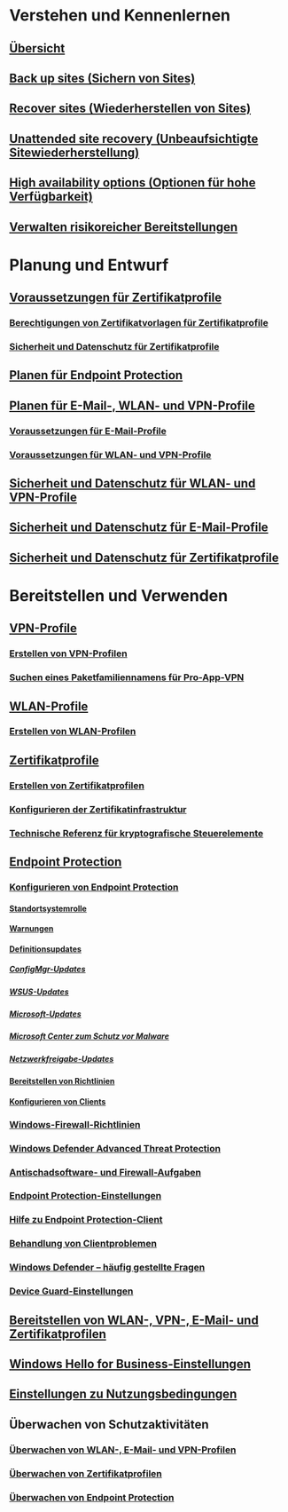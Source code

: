 # Verstehen und Kennenlernen
## [Übersicht](understand\protect-data-and-site-infrastructure.md)
## [Back up sites (Sichern von Sites)](understand/backup-and-recovery.md)
## [Recover sites (Wiederherstellen von Sites)](understand/recover-sites.md)
## [Unattended site recovery (Unbeaufsichtigte Sitewiederherstellung)](understand/unattended-recovery.md)
## [High availability options (Optionen für hohe Verfügbarkeit)](understand/high-availability-options.md)
## [Verwalten risikoreicher Bereitstellungen](understand/settings-to-manage-high-risk-deployments.md)

# Planung und Entwurf
## [Voraussetzungen für Zertifikatprofile](plan-design/prerequisites-for-certificate-profiles.md)
### [Berechtigungen von Zertifikatvorlagen für Zertifikatprofile](plan-design/planning-for-certificate-template-permissions.md)
### [Sicherheit und Datenschutz für Zertifikatprofile](plan-design/security-and-privacy-for-certificate-profiles.md)

## [Planen für Endpoint Protection](plan-design/planning-for-endpoint-protection.md)

## [Planen für E-Mail-, WLAN- und VPN-Profile](plan-design/prerequisites-for-email-profiles.md)
### [Voraussetzungen für E-Mail-Profile](plan-design/prerequisites-for-email-profiles.md)
### [Voraussetzungen für WLAN- und VPN-Profile](plan-design/prerequisites-for-wifi-vpn-profiles.md)

## [Sicherheit und Datenschutz für WLAN- und VPN-Profile](plan-design/security-and-privacy-for-wifi-vpn-profiles.md)

## [Sicherheit und Datenschutz für E-Mail-Profile](plan-design/security-and-privacy-for-email-profiles.md)

## [Sicherheit und Datenschutz für Zertifikatprofile](plan-design/security-and-privacy-for-certificate-profiles.md)

# Bereitstellen und Verwenden
## [VPN-Profile](deploy-use/vpn-profiles.md)
### [Erstellen von VPN-Profilen](deploy-use/create-vpn-profiles.md)
### [Suchen eines Paketfamiliennamens für Pro-App-VPN](deploy-use/find-a-pfn-for-per-app-vpn.md)

## [WLAN-Profile](deploy-use/create-wifi-profiles.md)
### [Erstellen von WLAN-Profilen](deploy-use/create-wifi-profiles.md)

## [Zertifikatprofile](deploy-use/introduction-to-certificate-profiles.md)
### [Erstellen von Zertifikatprofilen](deploy-use/create-certificate-profiles.md)
### [Konfigurieren der Zertifikatinfrastruktur](deploy-use/certificate-infrastructure.md)
### [Technische Referenz für kryptografische Steuerelemente](deploy-use/cryptographic-controls-technical-reference.md)

## [Endpoint Protection](deploy-use/endpoint-protection.md)
### [Konfigurieren von Endpoint Protection](deploy-use/endpoint-protection-configure.md)
#### [Standortsystemrolle](deploy-use/endpoint-protection-site-role.md)
#### [Warnungen](deploy-use/endpoint-configure-alerts.md)
#### [Definitionsupdates](deploy-use/endpoint-definition-updates.md)
##### [ConfigMgr-Updates](deploy-use/endpoint-definitions-configmgr.md)
##### [WSUS-Updates](deploy-use/endpoint-definitions-wsus.md)
##### [Microsoft-Updates](deploy-use/endpoint-definitions-microsoft-updates.md)
##### [Microsoft Center zum Schutz vor Malware](deploy-use/endpoint-definitions-protection-center.md)
##### [Netzwerkfreigabe-Updates](deploy-use/endpoint-definitions-network.md)

#### [Bereitstellen von Richtlinien](deploy-use/endpoint-antimalware-policies.md)
#### [Konfigurieren von Clients](deploy-use/endpoint-protection-configure-client.md)

### [Windows-Firewall-Richtlinien](deploy-use/create-windows-firewall-policies.md)
### [Windows Defender Advanced Threat Protection](deploy-use/windows-defender-advanced-threat-protection.md)
### [Antischadsoftware- und Firewall-Aufgaben](deploy-use/endpoint-antimalware-firewall.md)
### [Endpoint Protection-Einstellungen](deploy-use/scenarios-endpoint-protection.md)
### [Hilfe zu Endpoint Protection-Client](deploy-use/endpoint-protection-client-help.md)
### [Behandlung von Clientproblemen](deploy-use/troubleshoot-endpoint-client.md)
### [Windows Defender – häufig gestellte Fragen](deploy-use/endpoint-protection-client-faq.md)
### [Device Guard-Einstellungen](deploy-use/use-device-guard-with-configuration-manager.md)

## [Bereitstellen von WLAN-, VPN-, E-Mail- und Zertifikatprofilen](deploy-use/deploy-wifi-vpn-email-cert-profiles.md)
## [Windows Hello for Business-Einstellungen](deploy-use/windows-hello-for-business-settings.md)

## [Einstellungen zu Nutzungsbedingungen](../mdm/deploy-use/terms-and-conditions.md)

## Überwachen von Schutzaktivitäten
### [Überwachen von WLAN-, E-Mail- und VPN-Profilen](deploy-use/monitor-wifi-email-vpn-profiles.md)
### [Überwachen von Zertifikatprofilen](deploy-use/monitor-certificate-profiles.md)
### [Überwachen von Endpoint Protection](deploy-use/monitor-endpoint-protection.md)
